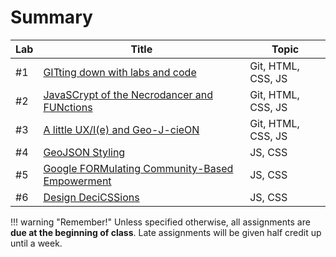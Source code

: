 # Summary

|Lab|Title|Topic|
|----|-----|-----|
|#1|[GITting down with labs and code](week1/index.md)|Git, HTML, CSS, JS|
|#2|[JavaSCrypt of the Necrodancer and FUNctions](week2/index.md)|Git, HTML, CSS, JS|
|#3|[A little UX/I(e) and Geo-J-cieON](week3/index.md)|Git, HTML, CSS, JS|
|#4|[GeoJSON Styling](week4/index.md)|JS, CSS|
|#5|[Google FORMulating Community-Based Empowerment](week5/index.md)|JS, CSS|
|#6|[Design DeciCSSions](week6/index.md)|JS, CSS|

!!! warning "Remember!"
    Unless specified otherwise, all assignments are **due at the beginning of class**. Late assignments will be given half credit up until a week.
